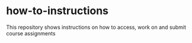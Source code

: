 # how-to-instructions
This repository shows instructions on how to access, work on and submit course assignments
